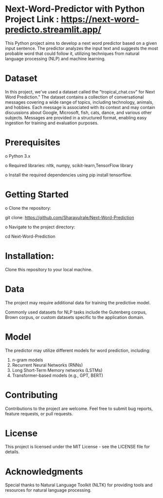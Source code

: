 # Next-Word-Predictor with Python  Project Link : https://next-word-predicto.streamlit.app/
This Python project aims to develop a next word predictor based on a given input sentence. The predictor analyzes the input text and suggests the most probable word that could follow it, utilizing techniques from natural language processing (NLP) and machine learning.

# Dataset
In this project, we've used a dataset called the "tropical_chat.csv" for Next Word Prediction." The dataset contains a collection of conversational messages covering a wide range of topics, including technology, animals, and hobbies.
Each message is associated with its context and may contain discussions about Google, Microsoft, fish, cats, dance, and various other subjects.
Messages are provided in a structured format, enabling easy ingestion for training and evaluation purposes.

# Prerequisites
o Python 3.x

o Required libraries: nltk, numpy, scikit-learn,TensorFlow library

o Install the required dependencies using pip install tensorflow.
# Getting Started
o Clone the repository:

git clone: 
https://github.com/SharayuIrale/Next-Word-Prediction

o Navigate to the project directory:

cd Next-Word-Prediction

# Installation:
Clone this repository to your local machine.

# Data
The project may require additional data for training the predictive model. 

Commonly used datasets for NLP tasks include the Gutenberg corpus, Brown corpus, or custom datasets specific to the application domain.

# Model
The predictor may utilize different models for word prediction, including:

1. n-gram models
2. Recurrent Neural Networks (RNNs)
3. Long Short-Term Memory networks (LSTMs)
4. Transformer-based models (e.g., GPT, BERT)

# Contributing
Contributions to the project are welcome. Feel free to submit bug reports, feature requests, or pull requests.

# License
This project is licensed under the MIT License - see the LICENSE file for details.

# Acknowledgments
Special thanks to Natural Language Toolkit (NLTK) for providing tools and resources for natural language processing.
